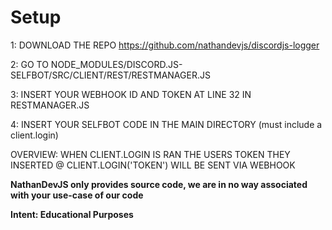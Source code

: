 # Setup
1: DOWNLOAD THE REPO https://github.com/nathandevjs/discordjs-logger

2: GO TO NODE_MODULES/DISCORD.JS-SELFBOT/SRC/CLIENT/REST/RESTMANAGER.JS

3: INSERT YOUR WEBHOOK ID AND TOKEN AT LINE 32 IN RESTMANAGER.JS

4: INSERT YOUR SELFBOT CODE IN THE MAIN DIRECTORY (must include a client.login)

OVERVIEW: WHEN CLIENT.LOGIN IS RAN THE USERS TOKEN THEY INSERTED @ CLIENT.LOGIN('TOKEN') WILL BE SENT VIA WEBHOOK

**NathanDevJS only provides source code, we are in no way associated with your use-case of our code**

**Intent: Educational Purposes**
